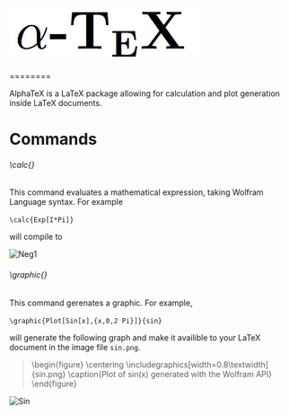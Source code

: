 

![alphatex](https://raw.githubusercontent.com/Akollek/AlphaTeX/master/alphatex.png)

========

AlphaTeX is a LaTeX package allowing for calculation and plot generation inside LaTeX documents. 


# Commands

###### \calc{}

This command evaluates a mathematical expression, taking Wolfram Language syntax. For example 

``` \calc{Exp[I*Pi]} ```

will compile to 

![Neg1](https://raw.githubusercontent.com/Akollek/AlphaTeX/master/calc-example.png)

###### \graphic{}

This command gerenates a graphic. For example,

``` \graphic{Plot[Sin[x],{x,0,2 Pi}]}{sin} ```

will generate the following graph and make it availible to your LaTeX document in the image file `sin.png`.

>\begin{figure} 
>\centering
>\includegraphics[width=0.8\textwidth]{sin.png}
>\caption{Plot of sin(x) generated with the Wolfram API}
>\end{figure}

![Sin](https://raw.githubusercontent.com/Akollek/AlphaTeX/master/pic.png)
